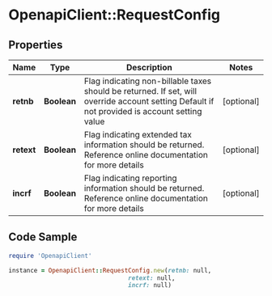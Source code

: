# OpenapiClient::RequestConfig

## Properties

Name | Type | Description | Notes
------------ | ------------- | ------------- | -------------
**retnb** | **Boolean** | Flag indicating non-billable taxes should be returned.  If set, will override account setting  Default if not provided is account setting value | [optional] 
**retext** | **Boolean** | Flag indicating extended tax information should be returned.  Reference online documentation for more details | [optional] 
**incrf** | **Boolean** | Flag indicating reporting information should be returned.  Reference online documentation for more details | [optional] 

## Code Sample

```ruby
require 'OpenapiClient'

instance = OpenapiClient::RequestConfig.new(retnb: null,
                                 retext: null,
                                 incrf: null)
```


